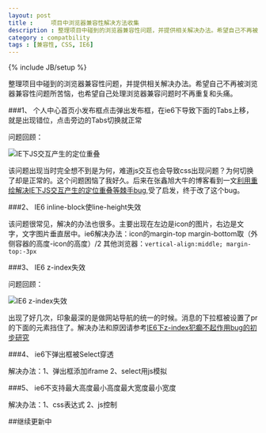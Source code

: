 ```yaml
---
layout: post
title : 	项目中浏览器兼容性解决方法收集
description : 整理项目中碰到的浏览器兼容性问题，并提供相关解决办法。希望自己不再被浏览器兼容性问题所苦恼，也希望自己处理浏览器兼容问题时不再重复和头痛...
category : compatbility
tags : [兼容性, CSS, IE6]
---
```

{% include JB/setup %}

整理项目中碰到的浏览器兼容性问题，并提供相关解决办法。希望自己不再被浏览器兼容性问题所苦恼，也希望自己处理浏览器兼容问题时不再重复和头痛。

###1、 个人中心首页小发布框点击弹出发布框，在ie6下导致下面的Tabs上移，就是出现错位，点击旁边的Tabs切换就正常

问题回顾：

![IE下JS交互产生的定位重叠](http://huixisheng.github.com/images/article/ie6-jsclick-bug.jpg)

该问题出现当时完全想不到是为何，难道js交互也会导致css出现问题？为何切换了却是正常的。这个问题困恼了我好久。后来在张鑫旭大牛的博客看到一文[利用重绘解决IE下JS交互产生的定位重叠等棘手bug](http://www.zhangxinxu.com/wordpress/2013/01/js-paint-ie6-relative-ie8-inline-block-bug-fix/),受了启发，终于改了这个bug。

###2、 IE6 inline-block使line-height失效

该问题很常见，解决的办法也很多。主要出现在左边是icon的图片，右边是文字，文字图片垂直居中。ie6解决办法：icon的margin-top  margin-bottom取（外侧容器的高度-icon的高度）/2  其他浏览器：`vertical-align:middle; margin-top:-3px` 


###3、 IE6 z-index失效

问题回顾：

![IE6 z-index失效](http://huixisheng.github.com/images/article/ie67-z-index-disable.png)

出现了好几次，印象最深的是做网站导航的统一的时候。消息的下拉框被设置了pr的下面的元素挡住了。解决办法和原因请参考[IE6下z-index犯癫不起作用bug的初步研究](http://www.zhangxinxu.com/wordpress/2009/12/ie6%E4%B8%8Bz-index%E7%8A%AF%E7%99%AB%E4%B8%8D%E8%B5%B7%E4%BD%9C%E7%94%A8bug%E7%9A%84%E5%88%9D%E6%AD%A5%E7%A0%94%E7%A9%B6/)

###4、 ie6下弹出框被Select穿透

解决办法：1、弹出框添加iframe 2、select用js模拟

###5、 ie6不支持最大高度最小高度最大宽度最小宽度

解决办法：1、css表达式 2、js控制

##继续更新中
